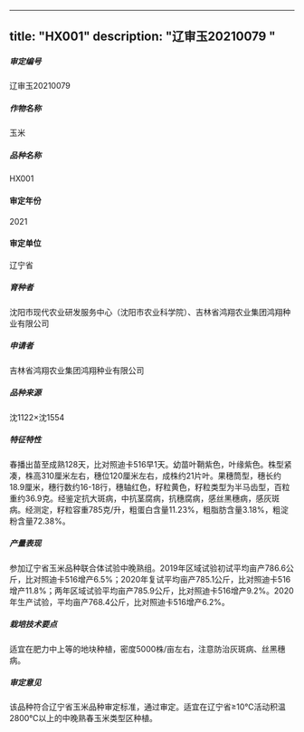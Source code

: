 
---
title: "HX001"
description: "辽审玉20210079 "
---
##### 审定编号 
辽审玉20210079 

##### 作物名称
玉米

##### 品种名称
HX001

#### 审定年份
2021	

#### 审定单位
辽宁省

##### 育种者
沈阳市现代农业研发服务中心（沈阳市农业科学院）、吉林省鸿翔农业集团鸿翔种业有限公司

##### 申请者
吉林省鸿翔农业集团鸿翔种业有限公司

##### 品种来源
沈1122×沈1554

##### 特征特性
春播出苗至成熟128天，比对照迪卡516早1天。幼苗叶鞘紫色，叶缘紫色。株型紧凑，株高310厘米左右，穗位120厘米左右，成株约21片叶。果穗筒型，穗长约18.9厘米，穗行数约16-18行，穗轴红色，籽粒黄色，籽粒类型为半马齿型，百粒重约36.9克。经鉴定抗大斑病，中抗茎腐病，抗穗腐病，感丝黑穗病，感灰斑病。经测定，籽粒容重785克/升，粗蛋白含量11.23%，粗脂肪含量3.18%，粗淀粉含量72.38%。

##### 产量表现
参加辽宁省玉米品种联合体试验中晚熟组。2019年区域试验初试平均亩产786.6公斤，比对照迪卡516增产6.5%；2020年复试平均亩产785.1公斤，比对照迪卡516增产11.8%；两年区域试验平均亩产785.9公斤，比对照迪卡516增产9.2%。2020年生产试验，平均亩产768.4公斤，比对照迪卡516增产6.2%。

##### 栽培技术要点
适宜在肥力中上等的地块种植，密度5000株/亩左右，注意防治灰斑病、丝黑穗病。

##### 审定意见
该品种符合辽宁省玉米品种审定标准，通过审定。适宜在辽宁省≥10℃活动积温2800℃以上的中晚熟春玉米类型区种植。


